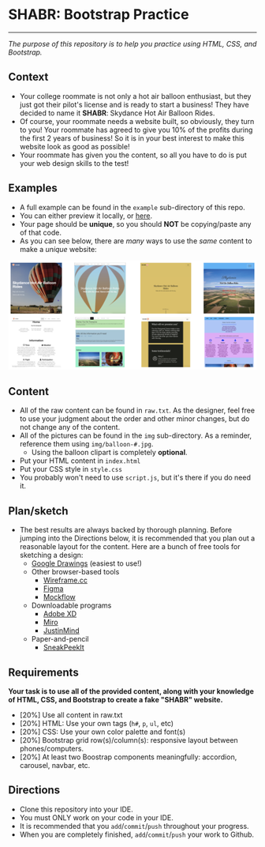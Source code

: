 # SHABR: Bootstrap Practice
---
_The purpose of this repository is to help you practice using HTML, CSS, and Bootstrap._

## Context
* Your college roommate is not only a hot air balloon enthusiast, but they just got their pilot's license and is ready to start a business! They have decided to name it **SHABR**: Skydance Hot Air Balloon Rides. 
* Of course, your roommate needs a website built, so obviously, they turn to you! Your roommate has agreed to give you 10% of the profits during the first 2 years of business! So it is in your best interest to make this website look as good as possible!
* Your roommate has given you the content, so all you have to do is put your web design skills to the test!

## Examples
* A full example can be found in the `example` sub-directory of this repo.
* You can either preview it locally, or [here](http://bmuellerhstat.github.io/shabr/example/).
* Your page should be **unique**, so you should **NOT** be copying/paste any of that code.
* As you can see below, there are _many_ ways to use the _same_ content to make a _unique_ website:

![SHABR Examples](example/shabr-examples.png)

## Content
* All of the raw content can be found in `raw.txt`. As the designer, feel free to use your judgment about the order and other minor changes, but do not change any of the content.
* All of the pictures can be found in the `img` sub-directory. As a reminder, reference them using `img/balloon-#.jpg`.
  * Using the balloon clipart is completely **optional**.
* Put your HTML content in `index.html`
* Put your CSS style in `style.css`
* You probably won't need to use `script.js`, but it's there if you do need it.

## Plan/sketch
* The best results are always backed by thorough planning. Before jumping into the Directions below, it is recommended that you plan out a reasonable layout for the content. Here are a bunch of free tools for sketching a design:
  * [Google Drawings](https://drawings.google.com) (easiest to use!)
  * Other browser-based tools
    * [Wireframe.cc](https://wireframe.cc/)
    * [Figma](https://www.figma.com/wireframe-tool/)
    * [Mockflow](https://www.mockflow.com/)
  * Downloadable programs
    * [Adobe XD](https://www.adobe.com/products/xd.html)
    * [Miro](https://miro.com/apps/)
    * [JustinMind](https://www.justinmind.com/free-wireframing-tool)
  * Paper-and-pencil
    * [SneakPeekIt](https://sneakpeekit.com/)

## Requirements
**Your task is to use all of the provided content, along with your knowledge of HTML, CSS, and Bootstrap to create a fake "SHABR" website.**
* [20%] Use all content in raw.txt
* [20%] HTML: Use your own tags (`h#`, `p`, `ul`, etc)
* [20%] CSS: Use your own color palette and font(s)
* [20%] Bootstrap grid row(s)/column(s): responsive layout between phones/computers.
* [20%] At least two Boostrap components meaningfully: accordion, carousel, navbar, etc.


## Directions
* Clone this repository into your IDE.
* You must ONLY work on your code in your IDE.
* It is recommended that you `add`/`commit`/`push` throughout your progress.
* When you are completely finished, `add`/`commit`/`push` your work to Github.